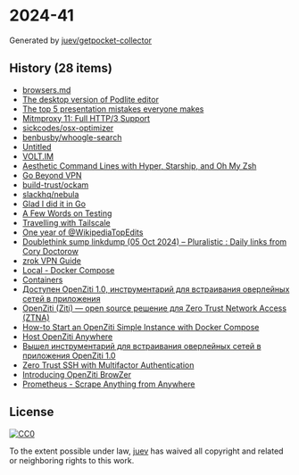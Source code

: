 # 2024-41

Generated by [juev/getpocket-collector](https://github.com/juev/getpocket-collector)

## History (28 items)

- [browsers.md](https://p.hagelb.org/browsers.md.html)
- [The desktop version of Podlite editor](https://podlite.org/)
- [The top 5 presentation mistakes everyone makes](https://www.duarte.com/blog/top-5-presentation-mistakes-everyone-makes/)
- [Mitmproxy 11: Full HTTP/3 Support](https://mitmproxy.org/posts/releases/mitmproxy-11/)
- [sickcodes/osx-optimizer](https://github.com/sickcodes/osx-optimizer)
- [benbusby/whoogle-search](https://github.com/benbusby/whoogle-search)
- [Untitled](https://medium.com/a-journey-with-go/go-introduction-to-the-escape-analysis-f7610174e890)
- [VOLT.IM](https://volt.im/)
- [Aesthetic Command Lines with Hyper, Starship, and Oh My Zsh](https://maggieappleton.com/aesthetic-commands)
- [Go Beyond VPN](https://www.twingate.com/)
- [build-trust/ockam](https://github.com/build-trust/ockam)
- [slackhq/nebula](https://github.com/slackhq/nebula)
- [Glad I did it in Go](https://registerspill.thorstenball.com/p/glad-i-did-it-in-go)
- [A Few Words on Testing](https://registerspill.thorstenball.com/p/a-few-words-on-testing)
- [Travelling with Tailscale](https://mrkaran.dev/https://mrkaran.dev/posts/travel-tailscale/)
- [One year of @WikipediaTopEdits](https://stefanbohacek.com/blog/one-year-of-wikipediatopedits/)
- [Doublethink sump linkdump (05 Oct 2024) – Pluralistic : Daily links from Cory Doctorow](https://pluralistic.net/2024/10/05/farrago/)
- [zrok VPN Guide](https://docs.zrok.io/docs/guides/vpn/)
- [Local - Docker Compose](https://openziti.io/docs/learn/quickstarts/network/local-docker-compose)
- [Containers](https://openziti.io/docs/reference/tunnelers/docker/)
- [Доступен OpenZiti 1.0, инструментарий для встраивания оверлейных сетей в приложения](https://www.opennet.ru/opennews/art.shtml?num=60971)
- [OpenZiti (Ziti) — open source решение для Zero Trust Network Access (ZTNA)](https://kiberlis.ru/openziti/)
- [How-to Start an OpenZiti Simple Instance with Docker Compose](https://openziti.discourse.group/t/how-to-start-an-openziti-simple-instance-with-docker-compose/1483)
- [Host OpenZiti Anywhere](https://openziti.io/docs/learn/quickstarts/network/hosted)
- [Вышел инструментарий для встраивания оверлейных сетей в приложения OpenZiti 1.0](https://habr.com/ru/news/807077/)
- [Zero Trust SSH with Multifactor Authentication](https://blog.openziti.io/multifactor-zero-trust-ssh)
- [Introducing OpenZiti BrowZer](https://blog.openziti.io/introducing-openziti-browzer)
- [Prometheus - Scrape Anything from Anywhere](https://blog.openziti.io/prometheus-scrape-anything-from-anywhere)

## License

[![CC0](https://mirrors.creativecommons.org/presskit/buttons/88x31/svg/cc-zero.svg)](https://creativecommons.org/publicdomain/zero/1.0/)

To the extent possible under law, [juev](https://github.com/juev) has waived all copyright and related or neighboring rights to this work.
